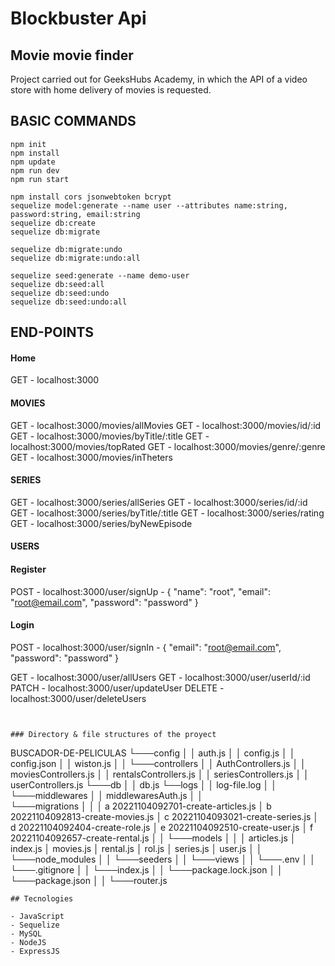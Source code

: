 # Blockbuster Api

## Movie movie finder


Project carried out for GeeksHubs Academy, in which the API of a video store with home delivery of movies is requested.


## BASIC COMMANDS

```
npm init
npm install
npm update
npm run dev
npm run start

npm install cors jsonwebtoken bcrypt
sequelize model:generate --name user --attributes name:string, password:string, email:string
sequelize db:create
sequelize db:migrate

sequelize db:migrate:undo
sequelize db:migrate:undo:all

sequelize seed:generate --name demo-user
sequelize db:seed:all
sequelize db:seed:undo
sequelize db:seed:undo:all
```

## END-POINTS

#### Home
GET - localhost:3000

#### MOVIES
GET - localhost:3000/movies/allMovies
GET - localhost:3000/movies/id/:id
GET - localhost:3000/movies/byTitle/:title
GET - localhost:3000/movies/topRated
GET - localhost:3000/movies/genre/:genre
GET - localhost:3000/movies/inTheters

#### SERIES
GET - localhost:3000/series/allSeries
GET - localhost:3000/series/id/:id
GET - localhost:3000/series/byTitle/:title
GET - localhost:3000/series/rating
GET - localhost:3000/series/byNewEpisode


#### USERS
#### Register
POST - localhost:3000/user/signUp - { "name": "root", "email": "root@email.com",  "password": "password" }

#### Login
POST - localhost:3000/user/signIn - { "email": "root@email.com",  "password": "password" }

GET - localhost:3000/user/allUsers
GET - localhost:3000/user/userId/:id
PATCH - localhost:3000/user/updateUser
DELETE - localhost:3000/user/deleteUsers
```


### Directory & file structures of the proyect
```
BUSCADOR-DE-PELICULAS
└───config
│   │  auth.js
│   │  config.js
│   │  config.json
│   │  wiston.js
│   │
└───controllers
│   │  AuthControllers.js
│   │  moviesControllers.js
│   │  rentalsControllers.js
│   │  seriesControllers.js
│   │  userControllers.js
└───db
│   │  db.js
└──logs
│   │  log-file.log
│   │
└───middlewares
│   │ middlewaresAuth.js 
│   │  
└───migrations
│   │
│   a 20221104092701-create-articles.js
│   b 20221104092813-create-movies.js
│   c 20221104093021-create-series.js
│   d 20221104092404-create-role.js
│   e 20221104092510-create-user.js
│   f 20221104092657-create-rental.js
│   │
└───models
│   │
│   articles.js
│   index.js
│   movies.js
│   rental.js
│   rol.js
│   series.js
│   user.js
│   │
└───node_modules
│   │
└───seeders
│   │
└───views
│   │
└───.env
│   │
└───.gitignore
│   │
└───index.js
│   │
└───package.lock.json
│   │
└───package.json
│   │
└───router.js

```
## Tecnologies

- JavaScript
- Sequelize
- MySQL
- NodeJS
- ExpressJS




